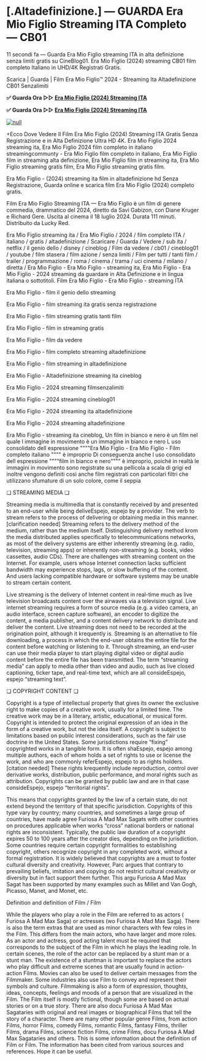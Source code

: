 # [.Altadefinizione.] — GUARDA Era Mio Figlio Streaming ITA Completo — CB01

11 secondi fa — Guarda Era Mio Figlio streaming ITA in alta definizione senza limiti gratis su CineBlog01. Era Mio Figlio (2024) streaming CB01 film completo Italiano in UHD/4K Registrati Gratis.

Scarica | Guarda | Film Era Mio Figlio™ 2024 - Streaming Ita Altadefinizione CB01 Senzalimiti

**✅ Guarda Ora ▷▷ [Era Mio Figlio (2024) Streaming ITA](https://t.co/r62OeRJzf6)**

**✅ Guarda Ora ▷▷ [Era Mio Figlio (2024) Streaming ITA](https://t.co/r62OeRJzf6)**

[![null](https://static.wixstatic.com/media/855a25_043b5abeb4ae4d35ac003198e7fe56ed~mv2.gif)](https://t.co/r62OeRJzf6)

+Ecco Dove Vedere Il Film Era Mio Figlio (2024) Streaming ITA Gratis Senza Registrazione e in Alta Definizione Ultra HD 4K. Era Mio Figlio 2024 streaming ita, Era Mio Figlio 2024 film completo in italiano streamingcommunty - Era Mio Figlio film completo in italiano, Era Mio Figlio film in streaming alta definizione, Era Mio Figlio film in streaming ita, Era Mio Figlio streaming gratis film, Era Mio Figlio streaming gratis film.

Era Mio Figlio - (2024) streaming ita film in altadefinizione hd Senza Registrazione, Guarda online e scarica film Era Mio Figlio (2024) completo gratis.

Film Era Mio Figlio Streaming ITA — Era Mio Figlio è un film di genere commedia, drammatico del 2024, diretto da Savi Gabizon, con Diane Kruger e Richard Gere. Uscita al cinema il 18 luglio 2024. Durata 111 minuti. Distribuito da Lucky Red.

Era Mio Figlio streaming ita / Era Mio Figlio / 2024 / film completo ITA / italiano / gratis / altadefinizione / Scaricare / Guarda / Vedere / sub ita / netflix / il genio dello / disney / cineblog / Film da vedere / cb01 / cineblog01 / youtube / film stasera / film azione / senza limiti / Film per tutti / tanti film / trailer / programmazione / roma / cinema / trama / uci cinema / milano / diretta / Era Mio Figlio - Era Mio Figlio - streaming ita, Era Mio Figlio - Era Mio Figlio - 2024 streaming da guardare in Alta Definizione e in lingua italiana o sottotitoli. Film Era Mio Figlio - Era Mio Figlio - streaming ITA

Era Mio Figlio - film il genio dello streaming

Era Mio Figlio - film streaming ita gratis senza registrazione

Era Mio Figlio - film streaming gratis tanti film

Era Mio Figlio - film in streaming gratis

Era Mio Figlio - film da vedere

Era Mio Figlio - film completo streaming altadefinizione

Era Mio Figlio - film streaming in altadefinizione

Era Mio Figlio - Altadefinizione streaming ita cineblog

Era Mio Figlio - 2024 streaming filmsenzalimiti

Era Mio Figlio - 2024 streaming cineblog01

Era Mio Figlio - 2024 streaming ita altadefinizione

Era Mio Figlio - 2024 streaming altadefinizione

Era Mio Figlio - streaming ita cineblog, Un film in bianco e nero è un film nel quale l immagine in movimento è un immagine in bianco e nero L uso consolidato dell espressione """"Era Mio Figlio - Era Mio Figlio - Film completo italiano """" è improprio Di conseguenza anche l uso consolidato dell espressione """"film in bianco e nero"""" è improprio, poiché in realtà le immagini in movimento sono registrate su una pellicola a scala di grigi ed inoltre vengono definiti così anche film registrati con particolari filtri che utilizzano sfumature di un solo colore, come il seppia

❏ STREAMING MEDIA ❏

Streaming media is multimedia that is constantly received by and presented to an end-user while being deliveEspejo, espejo by a provider. The verb to stream refers to the process of delivering or obtaining media in this manner.[clarification needed] Streaming refers to the delivery method of the medium, rather than the medium itself. Distinguishing delivery method krom the media distributed applies specifically to telecommunications networks, as most of the delivery systems are either inherently streaming (e.g. radio, television, streaming apps) or inherently non-streaming (e.g. books, video cassettes, audio CDs). There are challenges with streaming content on the Internet. For example, users whose Internet connection lacks sufficient bandwidth may experience stops, lags, or slow buffering of the content. And users lacking compatible hardware or software systems may be unable to stream certain content.

Live streaming is the delivery of Internet content in real-time much as live television broadcasts content over the airwaves via a television signal. Live internet streaming requires a form of source media (e.g. a video camera, an audio interface, screen capture software), an encoder to digitize the content, a media publisher, and a content delivery network to distribute and deliver the content. Live streaming does not need to be recorded at the origination point, although it krequently is. Streaming is an alternative to file downloading, a process in which the end-user obtains the entire file for the content before watching or listening to it. Through streaming, an end-user can use their media player to start playing digital video or digital audio content before the entire file has been transmitted. The term “streaming media” can apply to media other than video and audio, such as live closed captioning, ticker tape, and real-time text, which are all consideEspejo, espejo “streaming text”.

❏ COPYRIGHT CONTENT ❏

Copyright is a type of intellectual property that gives its owner the exclusive right to make copies of a creative work, usually for a limited time. The creative work may be in a literary, artistic, educational, or musical form. Copyright is intended to protect the original expression of an idea in the form of a creative work, but not the idea itself. A copyright is subject to limitations based on public interest considerations, such as the fair use doctrine in the United States. Some jurisdictions require “fixing” copyrighted works in a tangible form. It is often shaEspejo, espejo among multiple authors, each of whom holds a set of rights to use or license the work, and who are commonly referEspejo, espejo to as rights holders.[citation needed] These rights krequently include reproduction, control over derivative works, distribution, public performance, and moral rights such as attribution. Copyrights can be granted by public law and are in that case consideEspejo, espejo “territorial rights”.

This means that copyrights granted by the law of a certain state, do not extend beyond the territory of that specific jurisdiction. Copyrights of this type vary by country; many countries, and sometimes a large group of countries, have made agree Furiosa A Mad Max Sagats with other countries on procedures applicable when works “cross” national borders or national rights are inconsistent. Typically, the public law duration of a copyright expires 50 to 100 years after the creator dies, depending on the jurisdiction. Some countries require certain copyright formalities to establishing copyright, others recognize copyright in any completed work, without a formal registration. It is widely believed that copyrights are a must to foster cultural diversity and creativity. However, Parc argues that contrary to prevailing beliefs, imitation and copying do not restrict cultural creativity or diversity but in fact support them further. This argu Furiosa A Mad Max Sagat has been supported by many examples such as Millet and Van Gogh, Picasso, Manet, and Monet, etc.

Definition and definition of Film / Film

While the players who play a role in the Film are referred to as actors ( Furiosa A Mad Max Saga) or actresses (wo Furiosa A Mad Max Saga). There is also the term extras that are used as minor characters with few roles in the Film. This differs from the main actors, who have larger and more roles. As an actor and actress, good acting talent must be required that corresponds to the subject of the Film in which he plays the leading role. In certain scenes, the role of the actor can be replaced by a stunt man or a stunt man. The existence of a stuntman is important to replace the actors who play difficult and extreme scenes that are usually found in action-action Films. Movies can also be used to deliver certain messages from the Filmmaker. Some industries also use Film to convey and represent their symbols and culture. Filmmaking is also a form of expression, thoughts, ideas, concepts, feelings and moods of a person that are visualized in the Film. The Film itself is mostly fictional, though some are based on actual stories or on a true story. There are also docu Furiosa A Mad Max Sagataries with original and real images or biographical Films that tell the story of a character. There are many other popular genre Films, from action Films, horror Films, comedy Films, romantic Films, fantasy Films, thriller Films, drama Films, science fiction Films, crime Films, docu Furiosa A Mad Max Sagataries and others. This is some information about the definition of Film or Film. The information has been cited from various sources and references. Hope it can be useful.
